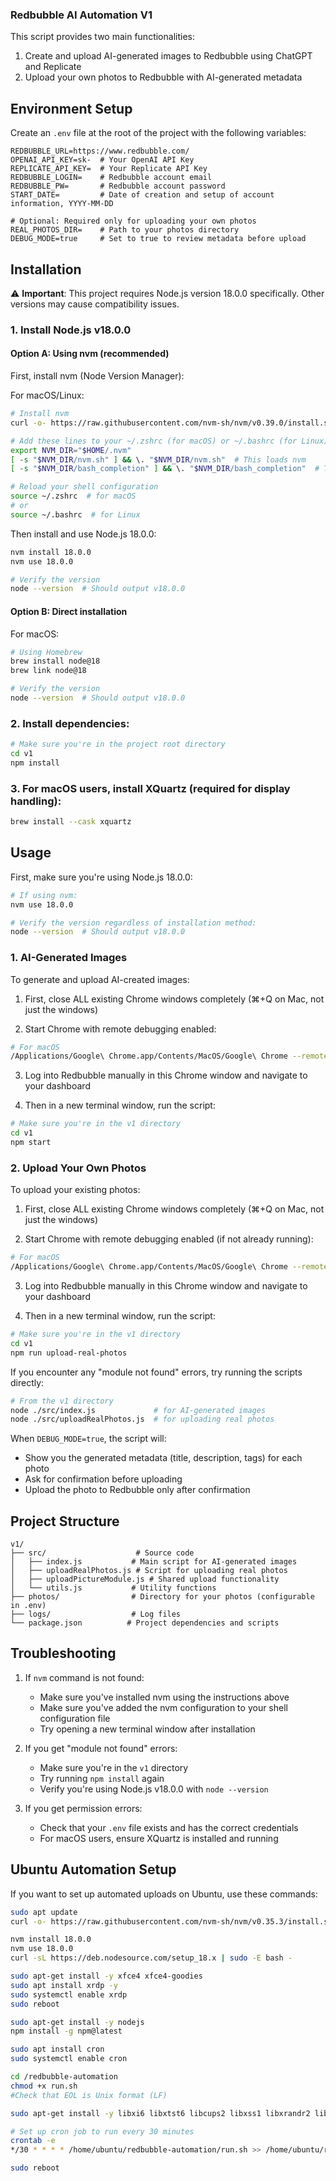 ### Redbubble AI Automation V1

This script provides two main functionalities:
1. Create and upload AI-generated images to Redbubble using ChatGPT and Replicate
2. Upload your own photos to Redbubble with AI-generated metadata

## Environment Setup

Create an `.env` file at the root of the project with the following variables:

```
REDBUBBLE_URL=https://www.redbubble.com/
OPENAI_API_KEY=sk-  # Your OpenAI API Key
REPLICATE_API_KEY=  # Your Replicate API Key
REDBUBBLE_LOGIN=    # Redbubble account email
REDBUBBLE_PW=       # Redbubble account password
START_DATE=         # Date of creation and setup of account information, YYYY-MM-DD

# Optional: Required only for uploading your own photos
REAL_PHOTOS_DIR=    # Path to your photos directory
DEBUG_MODE=true     # Set to true to review metadata before upload
```

## Installation

⚠️ **Important**: This project requires Node.js version 18.0.0 specifically. Other versions may cause compatibility issues.

### 1. Install Node.js v18.0.0

#### Option A: Using nvm (recommended)

First, install nvm (Node Version Manager):

For macOS/Linux:
```bash
# Install nvm
curl -o- https://raw.githubusercontent.com/nvm-sh/nvm/v0.39.0/install.sh | bash

# Add these lines to your ~/.zshrc (for macOS) or ~/.bashrc (for Linux)
export NVM_DIR="$HOME/.nvm"
[ -s "$NVM_DIR/nvm.sh" ] && \. "$NVM_DIR/nvm.sh"  # This loads nvm
[ -s "$NVM_DIR/bash_completion" ] && \. "$NVM_DIR/bash_completion"  # This loads nvm bash_completion

# Reload your shell configuration
source ~/.zshrc  # for macOS
# or
source ~/.bashrc  # for Linux
```

Then install and use Node.js 18.0.0:
```bash
nvm install 18.0.0
nvm use 18.0.0

# Verify the version
node --version  # Should output v18.0.0
```

#### Option B: Direct installation

For macOS:
```bash
# Using Homebrew
brew install node@18
brew link node@18

# Verify the version
node --version  # Should output v18.0.0
```

### 2. Install dependencies:
```bash
# Make sure you're in the project root directory
cd v1
npm install
```

### 3. For macOS users, install XQuartz (required for display handling):
```bash
brew install --cask xquartz
```

## Usage

First, make sure you're using Node.js 18.0.0:
```bash
# If using nvm:
nvm use 18.0.0

# Verify the version regardless of installation method:
node --version  # Should output v18.0.0
```

### 1. AI-Generated Images
To generate and upload AI-created images:

1. First, close ALL existing Chrome windows completely (⌘+Q on Mac, not just the windows)

2. Start Chrome with remote debugging enabled:
```bash
# For macOS
/Applications/Google\ Chrome.app/Contents/MacOS/Google\ Chrome --remote-debugging-port=9222
```

3. Log into Redbubble manually in this Chrome window and navigate to your dashboard

4. Then in a new terminal window, run the script:
```bash
# Make sure you're in the v1 directory
cd v1
npm start
```

### 2. Upload Your Own Photos
To upload your existing photos:

1. First, close ALL existing Chrome windows completely (⌘+Q on Mac, not just the windows)

2. Start Chrome with remote debugging enabled (if not already running):
```bash
# For macOS
/Applications/Google\ Chrome.app/Contents/MacOS/Google\ Chrome --remote-debugging-port=9222
```

3. Log into Redbubble manually in this Chrome window and navigate to your dashboard

4. Then in a new terminal window, run the script:
```bash
# Make sure you're in the v1 directory
cd v1
npm run upload-real-photos
```

If you encounter any "module not found" errors, try running the scripts directly:
```bash
# From the v1 directory
node ./src/index.js             # for AI-generated images
node ./src/uploadRealPhotos.js  # for uploading real photos
```

When `DEBUG_MODE=true`, the script will:
- Show you the generated metadata (title, description, tags) for each photo
- Ask for confirmation before uploading
- Upload the photo to Redbubble only after confirmation

## Project Structure
```
v1/
├── src/                    # Source code
│   ├── index.js           # Main script for AI-generated images
│   ├── uploadRealPhotos.js # Script for uploading real photos
│   ├── uploadPictureModule.js # Shared upload functionality
│   └── utils.js           # Utility functions
├── photos/                # Directory for your photos (configurable in .env)
├── logs/                  # Log files
└── package.json          # Project dependencies and scripts
```

## Troubleshooting

1. If `nvm` command is not found:
   - Make sure you've installed nvm using the instructions above
   - Make sure you've added the nvm configuration to your shell configuration file
   - Try opening a new terminal window after installation

2. If you get "module not found" errors:
   - Make sure you're in the `v1` directory
   - Try running `npm install` again
   - Verify you're using Node.js v18.0.0 with `node --version`

3. If you get permission errors:
   - Check that your `.env` file exists and has the correct credentials
   - For macOS users, ensure XQuartz is installed and running

## Ubuntu Automation Setup

If you want to set up automated uploads on Ubuntu, use these commands:

```bash
sudo apt update
curl -o- https://raw.githubusercontent.com/nvm-sh/nvm/v0.35.3/install.sh | bash

nvm install 18.0.0
nvm use 18.0.0
curl -sL https://deb.nodesource.com/setup_18.x | sudo -E bash -

sudo apt-get install -y xfce4 xfce4-goodies
sudo apt install xrdp -y
sudo systemctl enable xrdp
sudo reboot

sudo apt-get install -y nodejs
npm install -g npm@latest

sudo apt install cron
sudo systemctl enable cron

cd /redbubble-automation
chmod +x run.sh
#Check that EOL is Unix format (LF) 

sudo apt-get install -y libxi6 libxtst6 libcups2 libxss1 libxrandr2 libasound2 libpangocairo-1.0-0 libgtk-3-0 xvfb x11-xkb-utils xfonts-100dpi xfonts-75dpi xfonts-scalable xfonts-cyrillic x11-apps libx11-xcb1 libxcomposite1 libxdamage1 libxext6 libxfixes3 libnss3 libnspr4 libatk1.0-0 libatk-bridge2.0-0 libgtk-3-0 libxrandr2 libxshmfence1 libgbm1 libasound2

# Set up cron job to run every 30 minutes
crontab -e
*/30 * * * * /home/ubuntu/redbubble-automation/run.sh >> /home/ubuntu/redbubble-automation/cron.log 2>&1

sudo reboot
```

